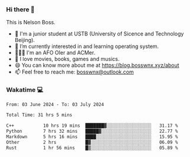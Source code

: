 ### Hi there 👋

<!--
**bosswnx/bosswnx** is a ✨ _special_ ✨ repository because its `README.md` (this file) appears on your GitHub profile.

Here are some ideas to get you started:

- 🔭 I’m currently working on ...
- 🌱 I’m currently learning ...
- 👯 I’m looking to collaborate on ...
- 🤔 I’m looking for help with ...
- 💬 Ask me about ...
- 📫 How to reach me: ...
- 😄 Pronouns: ...
- ⚡ Fun fact: ...
-->

This is Nelson Boss.

- 🏫 I'm a junior student at USTB (University of Sicence and Technology Beijing).
- 🌱 I’m currently interested in and learning operating system.
- 🧑🏻‍💻 I'm an AFO OIer and ACMer.
- 🥰 I love movies, books, games and musics.
- 😄 You can know more about me at https://blog.bosswnx.xyz/about
- 📫 Feel free to reach me: bosswnx@outlook.com

### Wakatime 💻

<!--START_SECTION:waka-->

```txt
From: 03 June 2024 - To: 03 July 2024

Total Time: 31 hrs 5 mins

C++           10 hrs 19 mins  ███████▓░░░░░░░░░░░░░░░░░   31.17 %
Python        7 hrs 32 mins   █████▓░░░░░░░░░░░░░░░░░░░   22.77 %
Markdown      5 hrs 16 mins   ████░░░░░░░░░░░░░░░░░░░░░   15.95 %
Other         2 hrs           █▓░░░░░░░░░░░░░░░░░░░░░░░   06.09 %
Rust          1 hr 56 mins    █▒░░░░░░░░░░░░░░░░░░░░░░░   05.89 %
```

<!--END_SECTION:waka-->
